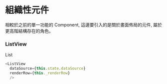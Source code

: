 # 組織性元件
相較於之前的單一功能的 Component, 這邊要引入的是關於畫面佈局的元件, 屬於更高階結構存在的角色。

### ListView

List
```javascript
<ListView
  dataSource={this.state.dataSource}
  renderRow={this._renderRow}
  />
```